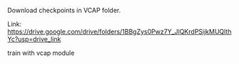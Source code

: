 Download checkpoints in VCAP folder. 

Link: https://drive.google.com/drive/folders/1BBgZys0Pwz7Y_JlQKrdPSijkMUQlthYc?usp=drive_link

train with vcap module

